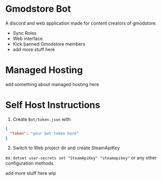 # Gmodstore Bot

A discord and web application made for content creators of gmodstore.

- Sync Roles
- Web interface
- Kick banned Gmodstore members
- add more stuff here

# Managed Hosting
add something about managed hosting here

# Self Host Instructions

1. Create ``Bot/token.json`` with

```json
{
  "token": "your bot token here"
}

```
2. Switch to Web project dir and create SteamApiKey

  ex: ```dotnet user-secrets set "SteamApiKey" "steamapikey"``` or any other configuration methods.
  
add more stuff here wip
